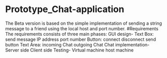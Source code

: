 # Prototype_Chat-application
The Beta version is based on the simple implementation of sending a string message to a friend using the local host and port number.
#Requirements
The requirements consists of three main phases:
  GUI design-
        Text Box:
                  send message
                  IP address
                  port number
        Button:
                  connect
                  disconnect
                  send button
        Text Area:
                  incoming Chat
                  outgoing Chat
  Chat implementation-
          Server side
          Client side
  Testing-
          Virtual machine
          host machine
